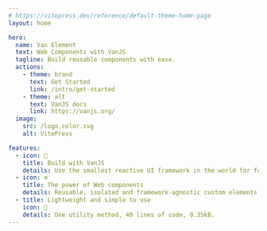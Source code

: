 ```yaml
---
# https://vitepress.dev/reference/default-theme-home-page
layout: home

hero:
  name: Van Element
  text: Web Components with VanJS
  tagline: Build reusable components with ease.
  actions:
    - theme: brand
      text: Get Started
      link: /intro/get-started
    - theme: alt
      text: VanJS docs
      link: https://vanjs.org/
  image:
    src: /logo.color.svg
    alt: VitePress

features:
  - icon: 🍦
    title: Build with VanJS
    details: Use the smallest reactive UI framework in the world for fun and profit.
  - icon: ⚙️
    title: The power of Web components
    details: Reusable, isolated and framework-agnostic custom elements.
  - title: Lightweight and simple to use
    icon: 🌸
    details: One utility method, 40 lines of code, 0.35kB.
---
```


<style>
  :root{
  --vp-home-hero-name-color: transparent;
  --vp-home-hero-name-background: -webkit-linear-gradient(120deg, #ffd341, #fe3434 100%);
  }
</style>
